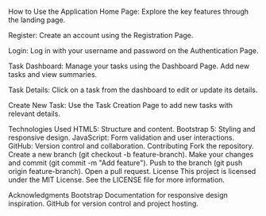 How to Use the Application
Home Page:
Explore the key features through the landing page.

Register:
Create an account using the Registration Page.

Login:
Log in with your username and password on the Authentication Page.

Task Dashboard:
Manage your tasks using the Dashboard Page. Add new tasks and view summaries.

Task Details:
Click on a task from the dashboard to edit or update its details.

Create New Task:
Use the Task Creation Page to add new tasks with relevant details.

Technologies Used
HTML5: Structure and content.
Bootstrap 5: Styling and responsive design.
JavaScript: Form validation and user interactions.
GitHub: Version control and collaboration.
Contributing
Fork the repository.
Create a new branch (git checkout -b feature-branch).
Make your changes and commit (git commit -m "Add feature").
Push to the branch (git push origin feature-branch).
Open a pull request.
License
This project is licensed under the MIT License. See the LICENSE file for more information.

Acknowledgments
Bootstrap Documentation for responsive design inspiration.
GitHub for version control and project hosting.
